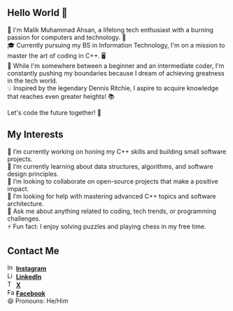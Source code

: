 ## Hello World 👋

👋 I'm Malik Muhammad Ahsan, a lifelong tech enthusiast with a burning passion for computers and technology. 🚀  
🎓 Currently pursuing my BS in Information Technology, I'm on a mission to master the art of coding in C++. 🖥️  
🌱 While I'm somewhere between a beginner and an intermediate coder, I'm constantly pushing my boundaries because I dream of achieving greatness in the tech world.  
💡 Inspired by the legendary Dennis Ritchie, I aspire to acquire knowledge that reaches even greater heights! 📚  


Let's code the future together! 🌟



## My Interests

🔭 I’m currently working on honing my C++ skills and building small software projects.  
🌱 I’m currently learning about data structures, algorithms, and software design principles.  
👯 I’m looking to collaborate on open-source projects that make a positive impact.  
🤔 I’m looking for help with mastering advanced C++ topics and software architecture.  
💬 Ask me about anything related to coding, tech trends, or programming challenges.  
⚡ Fun fact: I enjoy solving puzzles and playing chess in my free time.

## Contact Me

<a href="https://www.instagram.com/malik._.m.ahsan/?hl=en" target="_blank"><img src="https://www.instagram.com/static/images/ico/favicon-192.png/68d99ba29cc8.png" alt="Instagram" width="16" height="16"></a> [**Instagram** ](https://www.instagram.com/malik._.m.ahsan/?hl=en)  
<a href="https://www.linkedin.com/in/malik-muhammad-ahsan-6896ab271/" target="_blank"><img src="https://cdn-icons-png.flaticon.com/512/174/174857.png" alt="LinkedIn" width="16" height="16"></a> [**LinkedIn**](https://www.linkedin.com/in/malik-muhammad-ahsan-6896ab271/)   
<a href="https://twitter.com/Schepper_1101" target="_blank"><img src="https://i.pinimg.com/originals/51/aa/66/51aa66c72e3d8e743f7d54eef86c9f41.png" alt="Twitter" width="16" height="16"></a> [**X**](https://twitter.com/Schepper_1101)  
<a href="https://web.facebook.com/malik.muhammad.ahsan22" target="_blank"><img src="https://cdn-icons-png.flaticon.com/512/124/124010.png" alt="Facebook" width="16" height="16" style="background-color: white;"></a> [**Facebook**](https://web.facebook.com/malik.muhammad.ahsan22)  
😄 Pronouns: He/Him  

